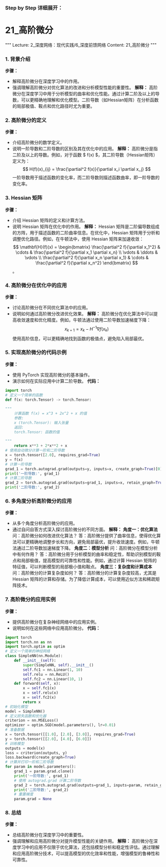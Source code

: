 ### Step by Step 详细展开：
# 21_高阶微分
"""
Lecture: 2_深度网络：现代实践/6_深度前馈网络
Content: 21_高阶微分
"""
### 1. 背景介绍
**步骤：**
- 解释高阶微分在深度学习中的作用。
- 强调理解高阶微分对优化算法的改进和分析模型性能的重要性。
**解释：**
高阶微分在深度学习中用于分析模型的曲率和优化性能。通过计算二阶及以上的导数，可以更精确地理解和优化模型。二阶导数（如Hessian矩阵）在分析函数的局部极值、鞍点和优化路径时尤为重要。
### 2. 高阶微分的定义
**步骤：**
- 介绍高阶微分的数学定义。
- 说明一阶导数和二阶导数的区别及其在优化中的应用。
**解释：**
高阶微分是指二阶及以上的导数。例如，对于函数 $ f(x) $，其二阶导数（Hessian矩阵）定义为：
$$ H(f)(x)_{ij} = \frac{\partial^2 f(x)}{\partial x_i \partial x_j} $$
一阶导数用于描述函数的变化率，而二阶导数则描述函数曲率，即一阶导数的变化率。
### 3. Hessian 矩阵
**步骤：**
- 介绍 Hessian 矩阵的定义和计算方法。
- 说明 Hessian 矩阵在优化中的作用。
**解释：**
Hessian 矩阵是二阶偏导数组成的方阵，用于描述函数的二阶曲率信息。在优化中，Hessian 矩阵用于分析和调整优化路径。例如，在牛顿法中，使用 Hessian 矩阵来加速收敛：
$$ \mathbf{H}(f)(x) = \begin{bmatrix}
\frac{\partial^2 f}{\partial x_1^2} & \cdots & \frac{\partial^2 f}{\partial x_1 \partial x_n} \\
\vdots & \ddots & \vdots \\
\frac{\partial^2 f}{\partial x_n \partial x_1} & \cdots & \frac{\partial^2 f}{\partial x_n^2}
\end{bmatrix} $$
。
### 4. 高阶微分在优化中的应用
**步骤：**
- 讨论高阶微分在不同优化算法中的应用。
- 说明如何通过高阶微分改进优化效果。
**解释：**
高阶微分在优化算法中可以提高收敛速度和优化精度。例如，牛顿法通过使用二阶导数加速梯度下降：
$$ x_{k+1} = x_k - H^{-1} \nabla f(x_k) $$
使用高阶信息，可以更精确地找到函数的极值点，避免陷入局部最优。
### 5. 实现高阶微分的代码示例
**步骤：**
- 使用 PyTorch 实现高阶微分的基本操作。
- 演示如何在实际应用中计算二阶导数。
**代码：**
```python
import torch
# 定义一个简单的函数
def f(x: torch.Tensor) -> torch.Tensor:
    
"""
    计算函数 f(x) = x^3 + 2x^2 + x 的值
    参数:
    x (torch.Tensor): 输入张量
    返回:
    torch.Tensor: 函数的值
    
"""
    return x**3 + 2*x**2 + x
# 使用自动微分计算一阶和二阶导数
x = torch.tensor([2.0], requires_grad=True)
y = f(x)
# 计算一阶导数
grad_1 = torch.autograd.grad(outputs=y, inputs=x, create_graph=True)[0]
print('一阶导数:', grad_1)
# 计算二阶导数
grad_2 = torch.autograd.grad(outputs=grad_1, inputs=x, retain_graph=True)[0]
print('二阶导数:', grad_2)
```
### 6. 多角度分析高阶微分的应用
**步骤：**
- 从多个角度分析高阶微分的应用。
- 通过自问自答方式深入探讨高阶微分的不同方面。
**解释：**
**角度一：优化算法**
问：高阶微分如何改进优化算法？
答：高阶微分提供了曲率信息，使得优化算法可以更精确地调整步长和方向，避免局部最优，提升收敛速度。例如，牛顿法通过二阶导数加速梯度下降。
**角度二：模型分析**
问：高阶微分在模型分析中有何作用？
答：高阶微分用于分析模型的曲率和稳定性，帮助识别模型的鞍点和局部极值，提高模型的可靠性和性能。例如，通过计算 Hessian 矩阵的特征值，可以判断模型的局部极小值和鞍点。
**角度三：复杂度和计算成本**
问：高阶微分的计算复杂度如何？
答：高阶微分的计算复杂度较高，尤其是 Hessian 矩阵的计算和存储。为了降低计算成本，可以使用近似方法和稀疏矩阵技术。
### 7. 高阶微分的应用实例
**步骤：**
- 提供高阶微分在复杂神经网络中的应用实例。
- 说明如何在这些网络中应用高阶微分。
**代码：**
```python
import torch
import torch.nn as nn
import torch.optim as optim
# 定义一个简单的神经网络
class SimpleNN(nn.Module):
    def __init__(self):
        super(SimpleNN, self).__init__()
        self.fc1 = nn.Linear(1, 10)
        self.relu = nn.ReLU()
        self.fc2 = nn.Linear(10, 1)
    def forward(self, x):
        x = self.fc1(x)
        x = self.relu(x)
        x = self.fc2(x)
        return x
# 初始化模型
model = SimpleNN()
# 定义损失函数和优化器
criterion = nn.MSELoss()
optimizer = optim.SGD(model.parameters(), lr=0.01)
# 准备数据
x = torch.tensor([[1.0], [2.0], [3.0]], requires_grad=True)
y = torch.tensor([[2.0], [4.0], [6.0]])
# 训练模型
outputs = model(x)
loss = criterion(outputs, y)
loss.backward(create_graph=True)
# 计算并打印一阶和二阶导数
for param in model.parameters():
    grad_1 = param.grad.clone()
    print('一阶导数:', grad_1)
    # 使用 autograd.grad 计算二阶导数
    grad_2 = torch.autograd.grad(outputs=grad_1, inputs=param, retain_graph=True)[0]
    print('二阶导数:', grad_2)
    # 重置梯度
    param.grad = None
```
### 8. 总结
**步骤：**
- 总结高阶微分在深度学习中的重要性。
- 强调理解和应用高阶微分对提升模型性能的关键作用。
**解释：**
高阶微分在深度学习中的应用不仅限于优化算法，还包括模型分析和稳定性评估。通过理解和应用高阶微分技术，可以提高模型的优化效率和性能，增强模型的鲁棒性和可靠性。